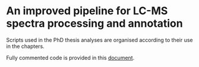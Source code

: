 
An improved pipeline for LC-MS spectra processing and annotation
================================================================

Scripts used in the PhD thesis analyses are organised according to their use in the chapters.

Fully commented code is provided in this [document](https://htmlpreview.github.io/?https://github.com/lauzikaite/PhD_thesis_code/blob/master/PhD_thesis_code.html).
